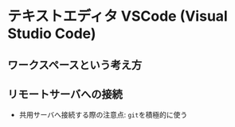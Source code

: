 # テキストエディタ VSCode (Visual Studio Code)

## ワークスペースという考え方

## リモートサーバへの接続

- 共用サーバへ接続する際の注意点: `git`を積極的に使う
